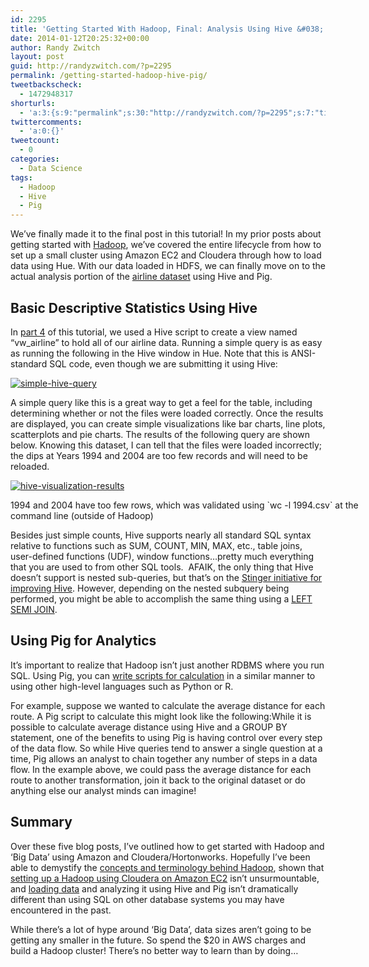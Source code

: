 ```yaml
---
id: 2295
title: 'Getting Started With Hadoop, Final: Analysis Using Hive &#038; Pig'
date: 2014-01-12T20:25:32+00:00
author: Randy Zwitch
layout: post
guid: http://randyzwitch.com/?p=2295
permalink: /getting-started-hadoop-hive-pig/
tweetbackscheck:
  - 1472948317
shorturls:
  - 'a:3:{s:9:"permalink";s:30:"http://randyzwitch.com/?p=2295";s:7:"tinyurl";s:26:"http://tinyurl.com/mtlyuys";s:4:"isgd";s:19:"http://is.gd/lc7lTg";}'
twittercomments:
  - 'a:0:{}'
tweetcount:
  - 0
categories:
  - Data Science
tags:
  - Hadoop
  - Hive
  - Pig
---
```

We&#8217;ve finally made it to the final post in this tutorial! In my prior posts about getting started with <a title="Hadoop posts" href="http://randyzwitch.com/tag/hadoop/" target="_blank">Hadoop</a>, we&#8217;ve covered the entire lifecycle from how to set up a small cluster using Amazon EC2 and Cloudera through how to load data using Hue. With our data loaded in HDFS, we can finally move on to the actual analysis portion of the <a title="Airline dataset" href="http://stat-computing.org/dataexpo/2009/the-data.html" target="_blank">airline dataset</a> using Hive and Pig.

<!--more-->

## Basic Descriptive Statistics Using Hive

In <a title="Getting Started with Hadoop Part 4" href="http://randyzwitch.com/hadoop-creating-tables-hive/" target="_blank">part 4</a> of this tutorial, we used a Hive script to create a view named &#8220;vw_airline&#8221; to hold all of our airline data. Running a simple query is as easy as running the following in the Hive window in Hue. Note that this is ANSI-standard SQL code, even though we are submitting it using Hive:

[<img class="wp-image-2302 alignnone" src="http://i2.wp.com/randyzwitch.com/wp-content/uploads/2013/11/simple-hive-query.png?resize=550%2C304" alt="simple-hive-query" data-recalc-dims="1" />](http://i2.wp.com/randyzwitch.com/wp-content/uploads/2013/11/simple-hive-query.png)

A simple query like this is a great way to get a feel for the table, including determining whether or not the files were loaded correctly. Once the results are displayed, you can create simple visualizations like bar charts, line plots, scatterplots and pie charts. The results of the following query are shown below. Knowing this dataset, I can tell that the files were loaded incorrectly; the dips at Years 1994 and 2004 are too few records and will need to be reloaded.

<div id="attachment_2312" style="width: 560px" class="wp-caption alignleft">
  <a href="http://i2.wp.com/randyzwitch.com/wp-content/uploads/2013/11/hive-visualization-results.png"><img class=" wp-image-2312" src="http://i2.wp.com/randyzwitch.com/wp-content/uploads/2013/11/hive-visualization-results.png?resize=550%2C318" alt="hive-visualization-results" data-recalc-dims="1" /></a>
  
  <p class="wp-caption-text">
    1994 and 2004 have too few rows, which was validated using `wc -l 1994.csv` at the command line (outside of Hadoop)
  </p>
</div>

Besides just simple counts, Hive supports nearly all standard SQL syntax relative to functions such as SUM, COUNT, MIN, MAX, etc., table joins, user-defined functions (UDF), window functions&#8230;pretty much everything that you are used to from other SQL tools.  AFAIK, the only thing that Hive doesn&#8217;t support is nested sub-queries, but that&#8217;s on the <a title="Hortonworks Stinger Initiative" href="http://hortonworks.com/labs/stinger/" target="_blank">Stinger initiative for improving Hive</a>. However, depending on the nested subquery being performed, you might be able to accomplish the same thing using a <a title="Hive LEFT SEMI JOIN" href="https://cwiki.apache.org/confluence/display/Hive/LanguageManual+Joins#LanguageManualJoins-Examples" target="_blank">LEFT SEMI JOIN</a>.

## Using Pig for Analytics

It&#8217;s important to realize that Hadoop isn&#8217;t just another RDBMS where you run SQL. Using Pig, you can <a title="Pig syntax basics" href="http://pig.apache.org/docs/r0.12.0/start.html#data-work-with" target="_blank">write scripts for calculation</a> in a similar manner to using other high-level languages such as Python or R.

For example, suppose we wanted to calculate the average distance for each route. A Pig script to calculate this might look like the following:While it is possible to calculate average distance using Hive and a GROUP BY statement, one of the benefits to using Pig is having control over every step of the data flow. So while Hive queries tend to answer a single question at a time, Pig allows an analyst to chain together any number of steps in a data flow. In the example above, we could pass the average distance for each route to another transformation, join it back to the original dataset or do anything else our analyst minds can imagine!
  


## Summary

Over these five blog posts, I&#8217;ve outlined how to get started with Hadoop and &#8216;Big Data&#8217; using Amazon and Cloudera/Hortonworks. Hopefully I&#8217;ve been able to demystify the <a title="Hadoop concepts" href="http://randyzwitch.com/big-data-hadoop-amazon-ec2-cloudera-part-1/" target="_blank">concepts and terminology behind Hadoop</a>, shown that <a title="Hadoop on Amazon EC2 using Cloudera" href="http://randyzwitch.com/big-data-hadoop-amazon-ec2-cloudera-part-2/" target="_blank">setting up a Hadoop using Cloudera on Amazon EC2</a> isn&#8217;t unsurmountable, and <a title="Loading data into Hadoop HDFS" href="http://randyzwitch.com/uploading-data-hadoop-amazon-ec2-cloudera-part-3/" target="_blank">loading data</a> and analyzing it using Hive and Pig isn&#8217;t dramatically different than using SQL on other database systems you may have encountered in the past.

While there&#8217;s a lot of hype around &#8216;Big Data&#8217;, data sizes aren&#8217;t going to be getting any smaller in the future. So spend the $20 in AWS charges and build a Hadoop cluster! There&#8217;s no better way to learn than by doing&#8230;